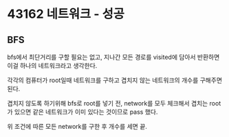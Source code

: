 # 43162 네트워크 - 성공

## BFS

bfs에서 최단거리를 구할 필요는 없고, 지나간 모든 경로를 visited에 담아서 반환하면 이걸 하나의 네트워크라고 생각한다.

각각의 컴퓨터가 root일때 네트워크를 구하고 겹치지 않는 네트워크의 개수를 구해주면 된다.

겹치지 않도록 하기위해 bfs로 root를 넣기 전, network를 모두 체크해서 겹치는 root가 있으면 같은 네트워크가 이미 있다는 것이므로 pass 했다.

위 조건에 따른 모든 network를 구한 후 개수를 세면 끝.
